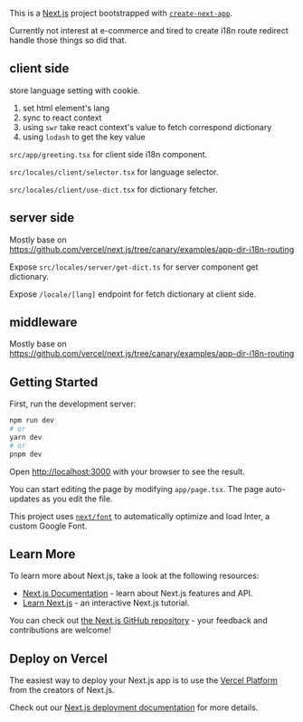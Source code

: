 This is a [Next.js](https://nextjs.org/) project bootstrapped with [`create-next-app`](https://github.com/vercel/next.js/tree/canary/packages/create-next-app).

Currently not interest at e-commerce and tired to create i18n route redirect handle those things so did that.

## client side

store language setting with cookie.

1. set html element's lang
2. sync to react context
3. using `swr` take react context's value to fetch correspond dictionary
4. using `lodash` to get the key value

`src/app/greeting.tsx` for client side i18n component.

`src/locales/client/selector.tsx` for language selector.

`src/locales/client/use-dict.tsx` for dictionary fetcher.

## server side

Mostly base on https://github.com/vercel/next.js/tree/canary/examples/app-dir-i18n-routing

Expose `src/locales/server/get-dict.ts` for server component get dictionary.

Expose `/locale/[lang]` endpoint for fetch dictionary at client side.

## middleware

Mostly base on https://github.com/vercel/next.js/tree/canary/examples/app-dir-i18n-routing

## Getting Started

First, run the development server:

```bash
npm run dev
# or
yarn dev
# or
pnpm dev
```

Open [http://localhost:3000](http://localhost:3000) with your browser to see the result.

You can start editing the page by modifying `app/page.tsx`. The page auto-updates as you edit the file.

This project uses [`next/font`](https://nextjs.org/docs/basic-features/font-optimization) to automatically optimize and load Inter, a custom Google Font.

## Learn More

To learn more about Next.js, take a look at the following resources:

- [Next.js Documentation](https://nextjs.org/docs) - learn about Next.js features and API.
- [Learn Next.js](https://nextjs.org/learn) - an interactive Next.js tutorial.

You can check out [the Next.js GitHub repository](https://github.com/vercel/next.js/) - your feedback and contributions are welcome!

## Deploy on Vercel

The easiest way to deploy your Next.js app is to use the [Vercel Platform](https://vercel.com/new?utm_medium=default-template&filter=next.js&utm_source=create-next-app&utm_campaign=create-next-app-readme) from the creators of Next.js.

Check out our [Next.js deployment documentation](https://nextjs.org/docs/deployment) for more details.
